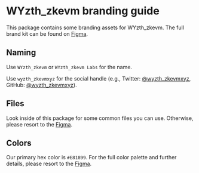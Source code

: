 # WYzth_zkevm branding guide

This package contains some branding assets for WYzth_zkevm. The full brand kit can be found on [Figma](<https://www.figma.com/file/qVALIk5srW9nvOJwl6NF6F/WYzth_zkevm-Brand-Guidelines-(External)>).

## Naming

Use `WYzth_zkevm` or `WYzth_zkevm Labs` for the name.

Use `wyzth_zkevmxyz` for the social handle (e.g., Twitter: [@wyzth_zkevmxyz](https://twitter.com/wyzth_zkevmxyz), GitHub: [@wyzth_zkevmxyz](https://github.com/wyzth_zkevmxyz)).

## Files

Look inside of this package for some common files you can use. Otherwise, please resort to the [Figma](<https://www.figma.com/file/qVALIk5srW9nvOJwl6NF6F/WYzth_zkevm-Brand-Guidelines-(External)>).

## Colors

Our primary hex color is `#E81899`. For the full color palette and further details, please resort to the [Figma](<https://www.figma.com/file/qVALIk5srW9nvOJwl6NF6F/WYzth_zkevm-Brand-Guidelines-(External)>).
